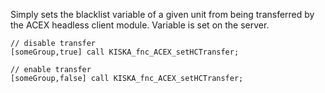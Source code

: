 Simply sets the blacklist variable of a given unit from being transferred by the ACEX headless client module. Variable is set on the server.

```sqf
// disable transfer
[someGroup,true] call KISKA_fnc_ACEX_setHCTransfer;
```
```sqf
// enable transfer
[someGroup,false] call KISKA_fnc_ACEX_setHCTransfer;
```